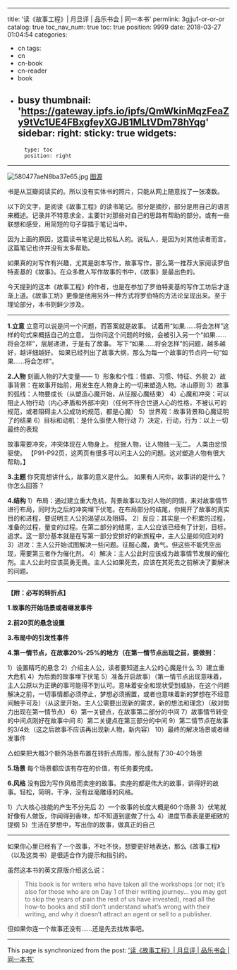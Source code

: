 
---
title: '读《故事工程》| 月旦评 | 品乐书会 | 同一本书'
permlink: 3gjju1-or-or-or
catalog: true
toc_nav_num: true
toc: true
position: 9999
date: 2018-03-27 01:04:54
categories:
- cn
tags:
- cn
- cn-book
- cn-reader
- book
- busy
thumbnail: 'https://gateway.ipfs.io/ipfs/QmWkinMqzFeaZy9tVc1UE4FBxgfeyXGJB1MLtVDm78hYqg'
sidebar:
    right:
        sticky: true
widgets:
    -
        type: toc
        position: right
---


![580477aeN8ba37e65.jpg](https://gateway.ipfs.io/ipfs/QmWkinMqzFeaZy9tVc1UE4FBxgfeyXGJB1MLtVDm78hYqg)
[图源](http://img11.360buyimg.com/n1/jfs/t3574/168/248626679/359863/aaf2fcb3/580477aeN8ba37e65.jpg)

书是从豆瓣阅读买的。所以没有实体书的照片，只能从网上随意找了一张凑数。

以下的文字，是阅读《故事工程》的读书笔记。部分是摘抄，部分是用自己的语言来概述。记录并不特意求全，主要针对那些对自己的思路有帮助的部分。或有一些联想和感受，用简短的句子穿插于笔记当中。

因为上面的原因，这篇读书笔记是比较私人的。说私人，是因为对其他读者而言，这篇笔记也许并没有太多帮助。

如果真的对写作有兴趣，尤其是剧本写作，故事写作，那么第一推荐大家阅读罗伯特麦基的《故事》。在众多教人写作故事的书中，《故事》是最出色的。

今天提到的这本《故事工程》的作者，也是在参加了罗伯特麦基的写作工坊后才逐渐上道。《故事工坊》更像是他用另外一种方式将罗伯特的方法论呈现出来。至于理论部分，本书则鲜少涉及。

*********************
**1.立意**
立意可以说是问一个问题，而答案就是故事。
试着用“如果……将会怎样”这样的句式来概括自己的立意。
当你问这个问题的时候，会被引入另一个“如果……将会怎样”，层层递进，于是有了故事。
写下“如果……将会怎样”的问题，越多越好，越详细越好。
如果已经列出了故事大纲，那么为每一个故事的节点问一句“如果……将会怎样”。

**2.人物**
刻画人物的7大变量——
1）形象和个性：怪癖、习惯、特征、外貌
2）故事背景：在故事开始前，用发生在人物身上的一切来塑造人物。冰山原则
3）故事的弧线：人物要成长（从塑造心魔开始，从征服心魔结束）
4）心魔和冲突：可以阻止人物行动（内心矛盾和外部冲突）（任何不符合世道人心的性格，不被认可的规范，或者阻碍主人公成功的规范，都是心魔）
5）世界观：故事背景和心魔证明了的结果
6）目标和动机：是什么驱使人物行动
7）决定，行动，行为：以上一切最终的表现

故事需要冲突，冲突体现在人物身上。
挖掘人物，让人物独一无二。
人类由忿恨驱使。
【P91-P92页，这两页有很多可以问主人公的问题。这对塑造人物有很大帮助。】

**3.主题**
你究竟想讲什么，故事的意义是什么。
如果有人问你，故事讲的是什么？你怎么回答？

**4.结构**
1）布局：通过建立重大危机，背景故事以及对人物的同情，来对故事情节进行布局，同时为之后的冲突埋下伏笔。在布局部分的结尾，你揭开了故事的真实目的和进程，要说明主人公的渴望以及阻碍。
2）反应：其实是一个积累的过程，准备的过程，量变的过程。在第二部分的结尾，主人公应该已经有了计划，目标，追求。这一部分基本就是在写第一部分安排好的新旅程中，主人公是如何应对的
3）进攻：主人公开始试图解决一些问题。征服心魔，勇气。但这些不能凭空出现，需要第三者作为催化剂。
4）解决：主人公此时应该成为故事情节发展的催化剂。主人公此时应该英勇无畏。主人公如果死去，应该在其死去之前解决了要解决的问题。

****************
**【附：必写的转折点】**

**1.故事的开始场景或者继发事件**

**2.前20页的悬念设置**

**3.布局中的引发性事件**

**4.第一情节点，在故事20%-25%的地方（在第一情节点出现之前，要做到：**

1）设置精巧的悬念
2）介绍主人公，读者要知道主人公的心魔是什么
3）建立重大危机
4）为后面的故事埋下伏笔
5）准备开启故事）（第一情节点出现意味着，主人公原以为正确的事可能得不到认可。意味着安全和现状受到威胁，在这个问题解决之前，一切事情都必须停止，梦想必须搁置，或者也意味着新的梦想在不经意间触手可及）（从这里开始，主人公需要出现新的需求，新的想法和理念）（敌对势力出现在第一情节点）
6）第一关键点，在故事第二部分的中间
7）故事情节转变的中间点刚好在故事中间
8）第二关键点在第三部分的中间
9）第二情节点在故事的3/4处（这之后故事不应该再出现新人物，新内容）
10）最终的解决场景或者继发事件

△如果把大概3个额外场景布置在转折点周围，那么就有了30-40个场景

**5.场景**
每个场景都应该有存在的价值，有任务要完成。

**6.风格**
没有因为写作风格而卖座的故事。卖座的都是伟大的故事，讲得好的故事。轻松，简明，干净，没有丝毫雕琢的风格。

1）六大核心技能的产生不分先后
2）一个故事的长度大概是60个场景
3）伏笔就好像有人做饭，你闻得到香味，却不知道到底做了什么
4）进度节奏表是更细致的提纲
5）生活在梦想中，写出你的故事，做真正的自己

**************
如果你心里已经有了一个故事，不吐不快，想要更好地表达，那么《故事工程》（以及这类书）是很适合作为提示和指引的。

虽然这本书的英文原版介绍这么说：

>This book is for writers who have taken all the workshops (or not; it’s also for those who are on Day 1 of their writing journey… you may get to skip the years of pain the rest of us have invested), read all the how-to books and still don’t understand what’s wrong with their writing, and why it doesn’t attract an agent or sell to a publisher.

但如果你连一个故事还没有……还是先去找故事吧。

- - -

This page is synchronized from the post: ['读《故事工程》| 月旦评 | 品乐书会 | 同一本书'](https://steemit.com/@weisheng167388/3gjju1-or-or-or)
